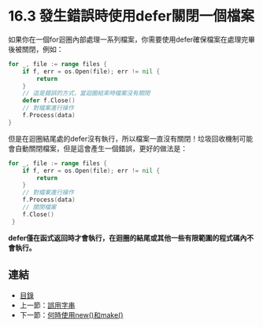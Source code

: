 # 16.3 發生錯誤時使用defer關閉一個檔案

如果你在一個for迴圈內部處理一系列檔案，你需要使用defer確保檔案在處理完畢後被關閉，例如：

```go
for _, file := range files {
    if f, err = os.Open(file); err != nil {
        return
    }
    // 這是錯誤的方式，當迴圈結束時檔案沒有關閉
    defer f.Close()
    // 對檔案進行操作
    f.Process(data)
}
```

但是在迴圈結尾處的defer沒有執行，所以檔案一直沒有關閉！垃圾回收機制可能會自動關閉檔案，但是這會產生一個錯誤，更好的做法是：

```go
for _, file := range files {
    if f, err = os.Open(file); err != nil {
        return
    }
    // 對檔案進行操作
    f.Process(data)
    // 關閉檔案
    f.Close()
 }
```

**defer僅在函式返回時才會執行，在迴圈的結尾或其他一些有限範圍的程式碼內不會執行。**

## 連結

- [目錄](directory.md)
- 上一節：[誤用字串](16.2.md)
- 下一節：[何時使用new()和make()](16.4.md)